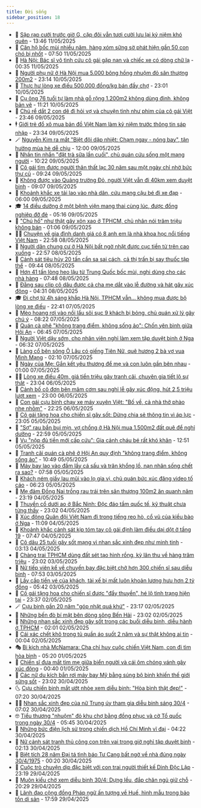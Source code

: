 ```yaml
---
title: Đời sống
sidebar_position: 18
---
```


<!-- dantri-doi-song:START -->
- 🥳 [Sập rạp cưới trước giờ G, cặp đôi vẫn tươi cười lưu lại kỷ niệm khó quên](https://dantri.com.vn/doi-song/sap-rap-cuoi-truoc-gio-g-cap-doi-van-tuoi-cuoi-luu-lai-ky-niem-kho-quen-20250511195001734.htm) - 13:46 11/05/2025
- 🌁 [Căn hộ bốc mùi nhiều năm, hàng xóm sững sờ phát hiện gần 50 con chó bị nhốt](https://dantri.com.vn/doi-song/can-ho-boc-mui-nhieu-nam-hang-xom-sung-so-phat-hien-gan-50-con-cho-bi-nhot-20250511112455098.htm) - 07:50 11/05/2025
- 👀 [Hà Nội: Bác sĩ vô tình cứu cô gái gặp nạn và chiếc xe có dòng chữ lạ](https://dantri.com.vn/doi-song/ha-noi-bac-si-vo-tinh-cuu-co-gai-gap-nan-va-chiec-xe-co-dong-chu-la-20250510212403189.htm) - 00:35 11/05/2025
- 🐻 [Người phụ nữ ở Hà Nội mua 5.000 bông hồng nhuộm đỏ sân thượng 200m2](https://dantri.com.vn/doi-song/nguoi-phu-nu-o-ha-noi-mua-5000-bong-hong-nhuom-do-san-thuong-200m2-20250506102931014.htm) - 23:14 10/05/2025
- 🦅 [Thực hư lòng xe điếu 500.000 đồng/kg bán đầy chợ](https://dantri.com.vn/doi-song/thuc-hu-long-xe-dieu-500000-dongkg-ban-day-cho-20250507221233003.htm) - 23:01 10/05/2025
- 🦩 [Cụ ông 76 tuổi tự làm nhà gỗ rộng 1.200m2 không dùng đinh, không bản vẽ](https://dantri.com.vn/doi-song/cu-ong-76-tuoi-tu-lam-nha-go-rong-1200m2-khong-dung-dinh-khong-ban-ve-20250510162545076.htm) - 11:21 10/05/2025
- 🦏 [Chú rể dắt 2 con dê đi hỏi vợ và chuyện tình như phim của cô gái Việt](https://dantri.com.vn/doi-song/chu-re-dat-2-con-de-di-hoi-vo-va-chuyen-tinh-nhu-phim-cua-co-gai-viet-20250508203452566.htm) - 23:46 09/05/2025
- 🕴 [Giới trẻ đổ xô mua bản đồ Việt Nam làm kỷ niệm trước thông tin sáp nhập](https://dantri.com.vn/doi-song/gioi-tre-do-xo-mua-ban-do-viet-nam-lam-ky-niem-truoc-thong-tin-sap-nhap-20250507223833132.htm) - 23:34 09/05/2025
- 🪄 [Nguyễn Kim ra mắt &quot;Biệt đội dập nhiệt: Chạm ngay - nóng bay&quot;, tận hưởng mùa hè dễ chịu](https://dantri.com.vn/doi-song/nguyen-kim-ra-mat-biet-doi-dap-nhiet-cham-ngay-nong-bay-tan-huong-mua-he-de-chiu-20250509182308516.htm) - 12:00 09/05/2025
- 🚦 [Nhận tin nhắn &quot;đặt trà sữa lần cuối&quot;, chủ quán cứu sống một mạng người](https://dantri.com.vn/doi-song/nhan-tin-nhan-dat-tra-sua-lan-cuoi-chu-quan-cuu-song-mot-mang-nguoi-20250509121719372.htm) - 10:22 09/05/2025
- 🤔 [Cô gái tìm được người thân thất lạc 30 năm sau một ngày chỉ nhờ bức thư cũ](https://dantri.com.vn/doi-song/co-gai-tim-duoc-nguoi-than-that-lac-30-nam-sau-mot-ngay-chi-nho-buc-thu-cu-20250508120008370.htm) - 09:24 09/05/2025
- 🚦 [Không được vào Quảng trường Đỏ, người Việt vẫn đi 40km xem duyệt binh](https://dantri.com.vn/doi-song/khong-duoc-vao-quang-truong-do-nguoi-viet-van-di-40km-xem-duyet-binh-20250509154058228.htm) - 09:07 09/05/2025
- 🐎 [Khoảnh khắc xe tải lao vào nhà dân, cứu mạng cậu bé đi xe đạp](https://dantri.com.vn/doi-song/khoanh-khac-xe-tai-lao-vao-nha-dan-cuu-mang-cau-be-di-xe-dap-20250508181331196.htm) - 06:00 09/05/2025
- 🎓 [14 điều dưỡng ở một bệnh viện mang thai cùng lúc, được đồng nghiệp đỡ đẻ](https://dantri.com.vn/doi-song/14-dieu-duong-o-mot-benh-vien-mang-thai-cung-luc-duoc-dong-nghiep-do-de-20250509115948440.htm) - 05:16 09/05/2025
- 🐘 [&quot;Chú hổ&quot; như thật gây xôn xao ở TPHCM, chủ nhân nói trăm triệu không bán](https://dantri.com.vn/doi-song/chu-ho-nhu-that-gay-xon-xao-o-tphcm-chu-nhan-noi-tram-trieu-khong-ban-20250507155639591.htm) - 01:06 09/05/2025
- 🧑‍🏫 [Chuyện về gia đình danh giá có 8 anh em là nhà khoa học nổi tiếng Việt Nam](https://dantri.com.vn/doi-song/chuyen-ve-gia-dinh-danh-gia-co-8-anh-em-la-nha-khoa-hoc-noi-tieng-viet-nam-20250506233343544.htm) - 22:58 08/05/2025
- 🦒 [Người dân chung cư ở Hà Nội bất ngờ nhặt được cục tiền từ trên cao xuống](https://dantri.com.vn/doi-song/nguoi-dan-chung-cu-o-ha-noi-bat-ngo-nhat-duoc-cuc-tien-tu-tren-cao-xuong-20250508164303832.htm) - 22:57 08/05/2025
- 🧰 [Cảnh sát tiêu hủy 20 tấn cần sa sai cách, cả thị trấn bị say thuốc tập thể](https://dantri.com.vn/doi-song/canh-sat-tieu-huy-20-tan-can-sa-sai-cach-ca-thi-tran-bi-say-thuoc-tap-the-20250508163404743.htm) - 09:44 08/05/2025
- 🧐 [Hơn 41 tấn lòng heo lậu từ Trung Quốc bốc mùi, nghi dùng cho các nhà hàng](https://dantri.com.vn/doi-song/hon-41-tan-long-heo-lau-tu-trung-quoc-boc-mui-nghi-dung-cho-cac-nha-hang-20250508113835844.htm) - 07:48 08/05/2025
- 🌮 [Đằng sau clip cô dâu được cả cha mẹ dắt vào lễ đường và hát gây xúc động](https://dantri.com.vn/doi-song/dang-sau-clip-co-dau-duoc-ca-cha-me-dat-vao-le-duong-va-hat-gay-xuc-dong-20250507164115868.htm) - 04:31 08/05/2025
- 🎓 [Đi chợ từ 4h sáng khắp Hà Nội, TPHCM vẫn... không mua được bộ lòng xe điếu](https://dantri.com.vn/doi-song/di-cho-tu-4h-sang-khap-ha-noi-tphcm-van-khong-mua-duoc-bo-long-xe-dieu-20250507112536992.htm) - 22:41 07/05/2025
- 🚀 [Mèo hoang rơi vào nồi lẩu sôi sục 9 khách bị bỏng, chủ quán xử lý gây chú ý](https://dantri.com.vn/doi-song/meo-hoang-roi-vao-noi-lau-soi-suc-9-khach-bi-bong-chu-quan-xu-ly-gay-chu-y-20250505141832702.htm) - 08:22 07/05/2025
- 🤖 [Quán cà phê &quot;không trang điểm, không sống ảo&quot;: Chốn yên bình giữa Hội An](https://dantri.com.vn/doi-song/quan-ca-phe-khong-trang-diem-khong-song-ao-chon-yen-binh-giua-hoi-an-20250507101429292.htm) - 06:45 07/05/2025
- 🤩 [Người Việt dậy sớm, cho nhân viên nghỉ làm xem tập duyệt binh ở Nga](https://dantri.com.vn/doi-song/nguoi-viet-day-som-cho-nhan-vien-nghi-lam-xem-tap-duyet-binh-o-nga-20250507112810723.htm) - 06:32 07/05/2025
- 👹 [Làng cổ bên sông Ô Lâu có giếng Tiên Nữ, quê hương 2 bà vợ vua Minh Mạng](https://dantri.com.vn/doi-song/lang-co-ben-song-o-lau-co-gieng-tien-nu-que-huong-2-ba-vo-vua-minh-mang-20250503172228852.htm) - 02:10 07/05/2025
- 🦩 [Ngày của Mẹ: Gắn kết yêu thương để mẹ và con luôn gần bên nhau](https://dantri.com.vn/doi-song/ngay-cua-me-gan-ket-yeu-thuong-de-me-va-con-luon-gan-ben-nhau-20250507000305101.htm) - 01:00 07/05/2025
- 🧑‍🏫 [Lòng xe điếu 40m, giá tiền triệu gây tranh cãi, chuyên gia tiết lộ sự thật](https://dantri.com.vn/doi-song/long-xe-dieu-40m-gia-tien-trieu-gay-tranh-cai-chuyen-gia-tiet-lo-su-that-20250506171410780.htm) - 23:04 06/05/2025
- 🌈 [Cảnh bố cô đơn bên mâm cơm sau nghỉ lễ gây xúc động, hút 2,5 triệu lượt xem](https://dantri.com.vn/doi-song/canh-bo-co-don-ben-mam-com-sau-nghi-le-gay-xuc-dong-hut-25-trieu-luot-xem-20250505151652210.htm) - 23:00 06/05/2025
- 💃 [Con gái cựu binh chạy xe máy xuyên Việt: &quot;Bố về, cả nhà thở phào nhẹ nhõm&quot;](https://dantri.com.vn/doi-song/con-gai-cuu-binh-chay-xe-may-xuyen-viet-bo-ve-ca-nha-tho-phao-nhe-nhom-20250506155833974.htm) - 22:25 06/05/2025
- 💂 [Cô gái tặng hoa cho chiến sĩ gây sốt: Dừng chia sẻ thông tin vì áp lực](https://dantri.com.vn/doi-song/co-gai-tang-hoa-cho-chien-si-gay-sot-dung-chia-se-thong-tin-vi-ap-luc-20250505194832448.htm) - 23:05 05/05/2025
- 🦏 [&quot;Sợ&quot; rau bẩn bụi mịn, vợ chồng ở Hà Nội mua 1.500m2 đất quê để nghỉ dưỡng](https://dantri.com.vn/doi-song/so-rau-ban-bui-min-vo-chong-o-ha-noi-mua-1500m2-dat-que-de-nghi-duong-20250416150226710.htm) - 22:59 05/05/2025
- 🤡 [Vụ &quot;nộp đủ tiền mới cấp cứu&quot;: Gia cảnh cháu bé rất khó khăn](https://dantri.com.vn/doi-song/vu-nop-du-tien-moi-cap-cuu-gia-canh-chau-be-rat-kho-khan-20250505183427845.htm) - 12:51 05/05/2025
- 🫶 [Tranh cãi quán cà phê ở Hội An quy định &quot;không trang điểm, không sống ảo&quot;](https://dantri.com.vn/doi-song/tranh-cai-quan-ca-phe-o-hoi-an-quy-dinh-khong-trang-diem-khong-song-ao-20250505163836451.htm) - 10:49 05/05/2025
- 💪 [Máy bay lao vào đầm lầy cá sấu và trăn khổng lồ, nạn nhân sống chết ra sao?](https://dantri.com.vn/doi-song/may-bay-lao-vao-dam-lay-ca-sau-va-tran-khong-lo-nan-nhan-song-chet-ra-sao-20250505112848999.htm) - 07:58 05/05/2025
- 🦅 [Khách ném giấy lau mũi vào lọ gia vị, chủ quán bức xúc đăng video tố cáo](https://dantri.com.vn/doi-song/khach-nem-giay-lau-mui-vao-lo-gia-vi-chu-quan-buc-xuc-dang-video-to-cao-20250505094219733.htm) - 06:23 05/05/2025
- 🧠 [Mẹ đảm Đồng Nai trồng rau trái trên sân thượng 100m2 ăn quanh năm](https://dantri.com.vn/doi-song/me-dam-dong-nai-trong-rau-trai-tren-san-thuong-100m2-an-quanh-nam-20250425184417028.htm) - 23:19 04/05/2025
- 🦅 [Thuyền cổ dưới ao ở Bắc Ninh: Độc đáo tầm quốc tế, kỹ thuật chưa từng thấy](https://dantri.com.vn/doi-song/thuyen-co-duoi-ao-o-bac-ninh-doc-dao-tam-quoc-te-ky-thuat-chua-tung-thay-20250504211507136.htm) - 23:02 04/05/2025
- 💪 [Xúc động Quân đội Việt Nam đi trong tiếng reo hò, cổ vũ của kiều bào ở Nga](https://dantri.com.vn/doi-song/xuc-dong-quan-doi-viet-nam-di-trong-tieng-reo-ho-co-vu-cua-kieu-bao-o-nga-20250504173640359.htm) - 11:09 04/05/2025
- 🧐 [Khoảnh khắc cảnh sát kịp tóm tay cô gái định làm điều dại dột ở tầng 19](https://dantri.com.vn/doi-song/khoanh-khac-canh-sat-kip-tom-tay-co-gai-dinh-lam-dieu-dai-dot-o-tang-19-20250504143025398.htm) - 07:47 04/05/2025
- 👀 [Cô dâu 25 tuổi gây sốt mạng vì nhan sắc xinh đẹp như minh tinh](https://dantri.com.vn/doi-song/co-dau-25-tuoi-gay-sot-mang-vi-nhan-sac-xinh-dep-nhu-minh-tinh-20250504095451057.htm) - 03:13 04/05/2025
- 🎉 [Chàng trai TPHCM dùng đất sét tạo hình rồng, kỳ lân thu về hàng trăm triệu](https://dantri.com.vn/doi-song/chang-trai-tphcm-dung-dat-set-tao-hinh-rong-ky-lan-thu-ve-hang-tram-trieu-20250421103915868.htm) - 23:02 03/05/2025
- 💂 [Nữ tiếp viên kể về chuyến bay đặc biệt chở hơn 300 chiến sĩ sau diễu binh](https://dantri.com.vn/doi-song/nu-tiep-vien-ke-ve-chuyen-bay-dac-biet-cho-hon-300-chien-si-sau-dieu-binh-20250503122231355.htm) - 07:53 03/05/2025
- 🚀 [Lấy cắp tiền vé của khách, tài xế bị mất luôn khoản lương hưu hơn 2 tỷ đồng](https://dantri.com.vn/doi-song/lay-cap-tien-ve-cua-khach-tai-xe-bi-mat-luon-khoan-luong-huu-hon-2-ty-dong-20250426134920146.htm) - 05:42 03/05/2025
- 👹 [Cô gái tặng hoa cho chiến sĩ được &quot;đẩy thuyền&quot;, hé lộ tình trạng hiện tại](https://dantri.com.vn/doi-song/co-gai-tang-hoa-cho-chien-si-duoc-day-thuyen-he-lo-tinh-trang-hien-tai-20250502174201210.htm) - 23:37 02/05/2025
- 🪄 [Cựu binh gần 20 năm &quot;góp nhặt quá khứ&quot;](https://dantri.com.vn/doi-song/cuu-binh-gan-20-nam-gop-nhat-qua-khu-20250502091326225.htm) - 23:17 02/05/2025
- 🌁 [Những bến đò bí mật bên dòng sông Bến Hải](https://dantri.com.vn/doi-song/nhung-ben-do-bi-mat-ben-dong-song-ben-hai-20250430151747121.htm) - 23:02 02/05/2025
- 🌋 [Những nhan sắc xinh đẹp gây sốt trong các buổi diễu binh, diễu hành ở TPHCM](https://dantri.com.vn/doi-song/nhung-nhan-sac-xinh-dep-gay-sot-trong-cac-buoi-dieu-binh-dieu-hanh-o-tphcm-20250430131244970.htm) - 02:01 02/05/2025
- 🦆 [Cái xác chết khô trong tủ quần áo suốt 2 năm và sự thật không ai tin](https://dantri.com.vn/doi-song/cai-xac-chet-kho-trong-tu-quan-ao-suot-2-nam-va-su-that-khong-ai-tin-20250426164443373.htm) - 00:04 02/05/2025
- 🎭 [Bi kịch nhà McNamara: Cha chỉ huy cuộc chiến Việt Nam, con đi tìm hòa bình](https://dantri.com.vn/doi-song/bi-kich-nha-mcnamara-cha-chi-huy-cuoc-chien-viet-nam-con-di-tim-hoa-binh-20250501100639878.htm) - 05:20 01/05/2025
- 🤡 [Chiến sĩ đưa mắt tìm mẹ giữa biển người và cái ôm chóng vánh gây xúc động](https://dantri.com.vn/doi-song/chien-si-dua-mat-tim-me-giua-bien-nguoi-va-cai-om-chong-vanh-gay-xuc-dong-20250501002632073.htm) - 00:40 01/05/2025
- 🦩 [Các nữ du kích bắn rơi máy bay Mỹ bằng súng bộ binh khiến thế giới sửng sốt](https://dantri.com.vn/doi-song/cac-nu-du-kich-ban-roi-may-bay-my-bang-sung-bo-binh-khien-the-gioi-sung-sot-20250430104010665.htm) - 23:02 30/04/2025
- 🌜 [Cựu chiến binh mắt ướt nhòe xem diễu binh: &quot;Hòa bình thật đẹp!&quot;](https://dantri.com.vn/doi-song/cuu-chien-binh-mat-uot-nhoe-xem-dieu-binh-hoa-binh-that-dep-20250430140253601.htm) - 07:20 30/04/2025
- 🧑‍🏫 [Nhan sắc xinh đẹp của nữ Trung úy tham gia diễu binh sáng 30/4](https://dantri.com.vn/doi-song/nhan-sac-xinh-dep-cua-nu-trung-uy-tham-gia-dieu-binh-sang-304-20250430121503976.htm) - 07:02 30/04/2025
- 🤓 [Tiểu thương &quot;nhuộm&quot; đỏ khu chợ bằng đồng phục và cờ Tổ quốc trong ngày 30/4](https://dantri.com.vn/doi-song/tieu-thuong-nhuom-do-khu-cho-bang-dong-phuc-va-co-to-quoc-trong-ngay-304-20250430113318323.htm) - 05:45 30/04/2025
- 🤗 [Những bức điện lịch sử trong chiến dịch Hồ Chí Minh vĩ đại](https://dantri.com.vn/doi-song/nhung-buc-dien-lich-su-trong-chien-dich-ho-chi-minh-vi-dai-20250429104540021.htm) - 04:22 30/04/2025
- 🦒 [Nữ cảnh sát tranh thủ cõng con trên vai trong giờ nghỉ tập duyệt binh](https://dantri.com.vn/doi-song/nu-canh-sat-tranh-thu-cong-con-tren-vai-trong-gio-nghi-tap-duyet-binh-20250429145839622.htm) - 02:13 30/04/2025
- 💂 [Biệt tích 28 năm Đại tá tình báo Tư Cang bất ngờ về nhà đúng ngày 30/4/1975](https://dantri.com.vn/doi-song/biet-tich-28-nam-dai-ta-tinh-bao-tu-cang-bat-ngo-ve-nha-dung-ngay-3041975-20250429003012968.htm) - 00:20 30/04/2025
- 🚀 [Cuộc trò chuyện dịp đặc biệt với con trai người thiết kế Dinh Độc Lập](https://dantri.com.vn/doi-song/cuoc-tro-chuyen-dip-dac-biet-voi-con-trai-nguoi-thiet-ke-dinh-doc-lap-20250429151633841.htm) - 23:19 29/04/2025
- 🐲 [Muôn kiểu chờ xem diễu binh 30/4: Dựng lều, đắp chăn ngủ giữ chỗ](https://dantri.com.vn/doi-song/muon-kieu-cho-xem-dieu-binh-304-dung-leu-dap-chan-ngu-giu-cho-20250430012031308.htm) - 20:29 29/04/2025
- 🎡 [Lãnh đạo cộng đồng Pháp ngữ ấn tượng về Huế, hình mẫu trong bảo tồn di sản](https://dantri.com.vn/doi-song/lanh-dao-cong-dong-phap-ngu-an-tuong-ve-hue-hinh-mau-trong-bao-ton-di-san-20250429185518030.htm) - 17:59 29/04/2025<!-- dantri-doi-song:END -->
